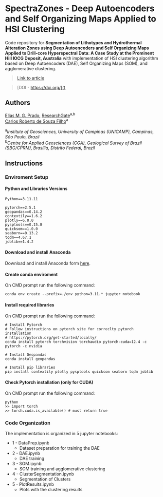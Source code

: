 # SpectraZones - Deep Autoencoders and Self Organizing Maps Applied to HSI Clustering

Code repository for
**Segmentation of Lithotypes and Hydrothermal Alteration Zones using Deep Autoencoders and Self Organizing Maps Applied to Drill-core Hyperspectral Data: A Case Study at the Prominent Hill IOCG Deposit, Australia**
with implementation of HSI clustering algorithm based on Deep Autoencoders (DAE), Self Organizing Maps (SOM), and agglomerative clustering.

>[Link to article]()

>[DOI - https://doi.org/]()


## Authors
[Elias M. G. Prado](mailto:elias.prado@sgb.gov.br), [ResearchGate](https://www.researchgate.net/profile/Elias_Prado3)<sup>a,b</sup>  
[Carlos Roberto de Souza Filho](https://portal.ige.unicamp.br/en/faculty/carlos-roberto-de-souza-filho)<sup>a</sup>  

<sup>a</sup>*Institute of Geosciences, University of Campinas (UNICAMP), Campinas, São Paulo, Brazil*  
<sup>b</sup>*Centre for Applied Geosciences (CGA), Geological Survey of Brazil (SBG/CPRM), Brasília, Distrito Federal, Brazil*  

## Instructions
### Enviroment Setup

#### Python and Libraries Versions

    Python==3.11.11

    pytorch==2.5.1
    geopandas==0.14.2
    contextily==1.6.2
    plotly==6.0.0
    pysptools==0.15.0
    quicksom==1.0.0
    seaborn==0.13.2
    tqdm==4.67.1
    joblib==1.4.2

#### Download and install Anaconda

Download and install Anaconda form [here](https://www.anaconda.com/).

#### Create conda enviroment

On CMD prompt run the following command:

    conda env create --prefix=./env python=3.11.* jupyter notebook

#### Install required libraries

On CMD prompt run the following command:

    # Install Pytorch
    # Follow instructions on pytorch site for correclty pytorch installation
    # https://pytorch.org/get-started/locally/
    conda install pytorch torchvision torchaudio pytorch-cuda=12.4 -c pytorch -c nvidia

    # Install Geopandas
    conda install geopandas

    # Install pip libraries
    pip install contextily plotly pysptools quicksom seaborn tqdm joblib


#### Check Pytorch installation (only for CUDA)

On CMD prompt run the following command:

    python
    >> import torch
    >> torch.cuda.is_available() # must return true
    
### Code Organization

The implementation is organized in 5 jupyter notebooks:

- 1 - DataPrep.ipynb
    - Dataset preparation for training the DAE
- 2 - DAE.ipynb
    - DAE training
- 3 - SOM.ipynb
    - SOM training and agglomerative clustering
- 4 - ClusterSegmentation.ipynb
    - Segmentation of Clusters
- 5 - PlotResults.ipynb
    - Plots with the clustering results